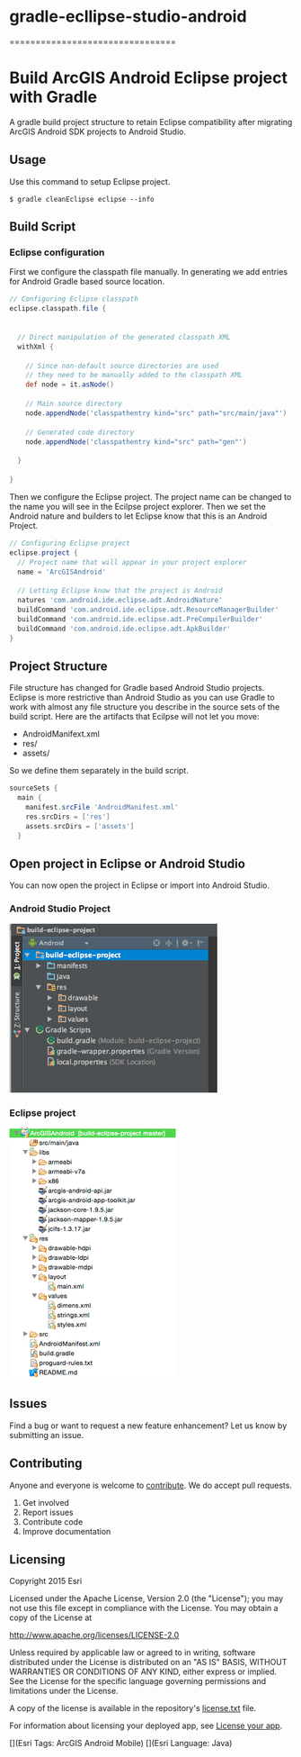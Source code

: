 # gradle-ecllipse-studio-android
================================

# Build ArcGIS Android Eclipse project with Gradle
A gradle build project structure to retain Eclipse compatibility after migrating ArcGIS Android SDK projects to Android Studio.

## Usage
Use this command to setup Eclipse project.
```
$ gradle cleanEclipse eclipse --info
```

## Build Script
### Eclipse configuration
First we configure the classpath file manually.  In generating we add entries for Android Gradle based source location.  

```groovy
// Configuring Eclipse classpath
eclipse.classpath.file {


  // Direct manipulation of the generated classpath XML
  withXml {

    // Since non-default source directories are used
    // they need to be manually added to the classpath XML
    def node = it.asNode()

    // Main source directory
    node.appendNode('classpathentry kind="src" path="src/main/java"')

    // Generated code directory
    node.appendNode('classpathentry kind="src" path="gen"')

  }

}
```

Then we configure the Eclipse project.  The project name can be changed to the name you will see in the Ecilpse project explorer.  Then we set the Android nature and builders to let Eclipse know that this is an Android Project.  

```groovy
// Configuring Eclipse project
eclipse.project {
  // Project name that will appear in your project explorer
  name = 'ArcGISAndroid'

  // Letting Eclipse know that the project is Android
  natures 'com.android.ide.eclipse.adt.AndroidNature'
  buildCommand 'com.android.ide.eclipse.adt.ResourceManagerBuilder'
  buildCommand 'com.android.ide.eclipse.adt.PreCompilerBuilder'
  buildCommand 'com.android.ide.eclipse.adt.ApkBuilder'
}
```


## Project Structure
File structure has changed for Gradle based Android Studio projects.  Eclipse is more restrictive than Android Studio as you can use Gradle to work with almost any file structure you describe in the source sets of the build script.  Here are the artifacts that Ecilpse will not let you move:  

* AndroidManifext.xml
* res/
* assets/

So we define them separately in the build script.  

```groovy
sourceSets {
  main {
    manifest.srcFile 'AndroidManifest.xml'
    res.srcDirs = ['res']
    assets.srcDirs = ['assets']
  }
```

## Open project in Eclipse or Android Studio
You can now open the project in Eclipse or import into Android Studio.

### Android Studio Project

![](android-studio-project-structure.png)

### Eclipse project

![](eclipse-project-structure.png)

## Issues
Find a bug or want to request a new feature enhancement?  Let us know by submitting an issue.

## Contributing
Anyone and everyone is welcome to [contribute](https://github.com/Esri/maps-app-android/blob/master/CONTRIBUTING.md). We do accept pull requests.

1. Get involved
2. Report issues
3. Contribute code
4. Improve documentation

## Licensing
Copyright 2015 Esri

Licensed under the Apache License, Version 2.0 (the "License"); you may not use this file except in compliance with the License. You may obtain a copy of the License at

http://www.apache.org/licenses/LICENSE-2.0

Unless required by applicable law or agreed to in writing, software distributed under the License is distributed on an "AS IS" BASIS, WITHOUT WARRANTIES OR CONDITIONS OF ANY KIND, either express or implied. See the License for the specific language governing permissions and limitations under the License.

A copy of the license is available in the repository's [license.txt](https://github.com/Esri/maps-app-android/blob/master/license.txt) file.

For information about licensing your deployed app, see [License your app](https://developers.arcgis.com/android/guide/license-your-app.htm).

[](Esri Tags: ArcGIS Android Mobile)
[](Esri Language: Java)​

